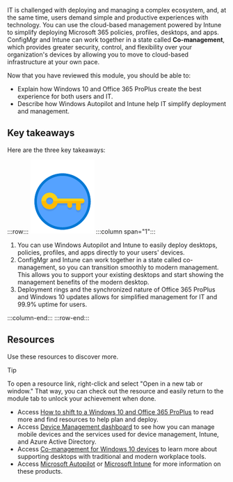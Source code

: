 
IT is challenged with deploying and managing a complex ecosystem, and, at the same time, users demand simple and productive experiences with technology. You can use the cloud-based management powered by Intune to simplify deploying Microsoft 365 policies, profiles, desktops, and apps. ConfigMgr and Intune can work together in a state called **Co-management**, which provides greater security, control, and flexibility over your organization's devices by allowing you to move to cloud-based infrastructure at your own pace.

Now that you have reviewed this module, you should be able to:

- Explain how Windows 10 and Office 365 ProPlus create the best experience for both users and IT.
- Describe how Windows Autopilot and Intune help IT simplify deployment and management.

## Key takeaways

Here are the three key takeaways:

:::row:::
![Icon of key](../media/Key_Takeaway_3questions.png)
:::column span="1":::

1. You can use Windows Autopilot and Intune to easily deploy desktops, policies, profiles, and apps directly to your users' devices.
2. ConfigMgr and Intune can work together in a state called co-management, so you can transition smoothly to modern management. This allows you to support your existing desktops and start showing the management benefits of the modern desktop.
3. Deployment rings and the synchronized nature of Office 365 ProPlus and Windows 10 updates allows for simplified management for IT and 99.9% uptime for users.

:::column-end:::
:::row-end:::

## Resources

Use these resources to discover more.

> [!TIP]
> To open a resource link, right-click and select "Open in a new tab or window." That way, you can check out the resource and easily return to the module tab to unlock your achievement when done.

- Access [How to shift to a Windows 10 and Office 365 ProPlus](https://techcommunity.microsoft.com/t5/IT-Resources-Training-Blog/How-to-shift-to-a-modern-desktop/ba-p/259907) to read more and find resources to help plan and deploy. 
- Access [Device Management dashboard](https://devicemanagement.portal.azure.com/) to see how you can manage mobile devices and the services used for device management, Intune, and Azure Active Directory.
- Access [Co-management for Windows 10 devices](https://docs.microsoft.com/sccm/core/clients/manage/co-management-overview) to learn more about supporting desktops with traditional and modern workplace tools.
- Access [Microsoft Autopilot](https://docs.microsoft.com/windows/deployment/windows-10-auto-pilot) or [Microsoft Intune](https://docs.microsoft.com/en-us/mem/intune/fundamentals/what-is-intune) for more information on these products.
